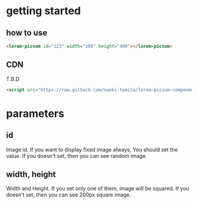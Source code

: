 # getting started

## how to use 

```html
<lorem-picsum id="123" width="200" height="400"></lorem-picsum>
```

## CDN

T.B.D

```html
<script src="https://raw.githack.com/naoki-tomita/lorem-picsum-component/master/index.js"></script>
```

# parameters

## id

Image id. If you want to display fixed image always, You should set the value.
If you doesn't set, then you can see random image.

## width, height

Width and Height.
If you set only one of them, image will be squared.
If you doesn't set, then you can see 200px square image.
